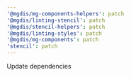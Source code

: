 ```yaml
---
'@mgdis/mg-components-helpers': patch
'@mgdis/linting-stencil': patch
'@mgdis/stencil-helpers': patch
'@mgdis/linting-styles': patch
'@mgdis/mg-components': patch
'stencil': patch
---
```


Update dependencies
